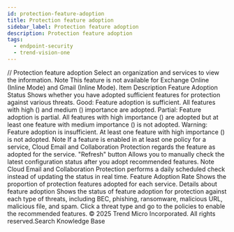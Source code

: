 ```yaml
---
id: protection-feature-adoption
title: Protection feature adoption
sidebar_label: Protection feature adoption
description: Protection feature adoption
tags:
  - endpoint-security
  - trend-vision-one
---
```


/*<![CDATA[*/ $('#title').html($('meta[name=map-description]').attr('content')); /*]]>*/ Protection feature adoption Select an organization and services to view the information. Note This feature is not available for Exchange Online (Inline Mode) and Gmail (Inline Mode). Item Description Feature Adoption Status Shows whether you have adopted sufficient features for protection against various threats. Good: Feature adoption is sufficient. All features with high () and medium () importance are adopted. Partial: Feature adoption is partial. All features with high importance () are adopted but at least one feature with medium importance () is not adopted. Warning: Feature adoption is insufficient. At least one feature with high importance () is not adopted. Note If a feature is enabled in at least one policy for a service, Cloud Email and Collaboration Protection regards the feature as adopted for the service. "Refresh" button Allows you to manually check the latest configuration status after you adopt recommended features. Note Cloud Email and Collaboration Protection performs a daily scheduled check instead of updating the status in real time. Feature Adoption Rate Shows the proportion of protection features adopted for each service. Details about feature adoption Shows the status of feature adoption for protection against each type of threats, including BEC, phishing, ransomware, malicious URL, malicious file, and spam. Click a threat type and go to the policies to enable the recommended features. © 2025 Trend Micro Incorporated. All rights reserved.Search Knowledge Base